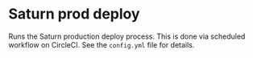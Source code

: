 # Saturn prod deploy

Runs the Saturn production deploy process. This is done via scheduled workflow on CircleCI. See the `config.yml` file for details.
